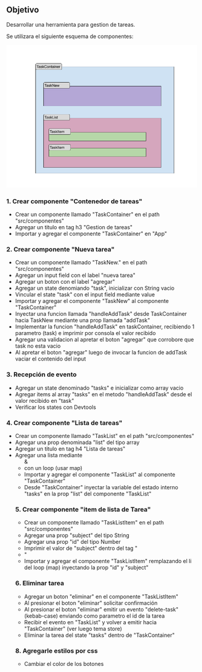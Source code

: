 ## Objetivo

Desarrollar una herramienta para gestion de tareas.

Se utilizara el siguiente esquema de componentes:

![Texto alternativo](EsquemaDeComponentes.png "Título alternativo")


### 1. Crear componente "Contenedor de tareas"

- Crear un componente llamado "TaskContainer" en el path "src/componentes"
- Agregar un titulo en tag h3 "Gestion de tareas"
- Importar y agregar el componente "TaskContainer" en "App"

### 2. Crear componente "Nueva tarea"

- Crear un componente llamado "TaskNew." en el path "src/componentes"
- Agregar un input field con el label "nueva tarea"
- Agregar un boton con el label "agregar"
- Agregar un state denomiando "task", inicializar con String vacio
- Vincular el state "task" con el input field mediante value
- Importar y agregar el componente "TaskNew" al componente "TaskContainer"
- Inyectar una funcion llamada "handleAddTask" desde TaskContainer hacia TaskNew mediante una prop llamada "addTask"
- Implementar la funcion "handleAddTask" en taskContainer, recibiendo 1 parametro (task) e imprimir por consola el valor recibido
- Agregar una validacion al apretar el boton "agregar" que corrobore que task no esta vacio
- Al apretar el boton "agregar" luego de invocar la funcion de addTask vaciar el contenido del input


### 3. Recepción de evento
- Agregar un state denominado "tasks" e inicializar como array vacio
- Agregar items al array "tasks" en el metodo "handleAddTask" desde el valor recibido en "task"
- Verificar los states con  Devtools

### 4. Crear componente "Lista de tareas"

- Crear un componente llamado "TaskList" en el path "src/componentes"
- Agregar una prop denominada "list" del tipo array
- Agregar un titulo en tag h4 "Lista de tareas"
- Agregar una lista mediante <ul> & <li> con un loop (usar map)
- Importar y agregar el componente "TaskList" al componente "TaskContainer"
- Desde "TaskContainer" inyectar la variable del estado interno "tasks" en la prop "list" del componente "TaskList"

### 5. Crear componente "item de lista de Tarea"

- Crear un componente llamado "TaskListItem" en el path "src/componentes"
- Agregar una prop "subject" del tipo String
- Agregar una prop "id" del tipo Number
- Imprimir el valor de "subject" dentro del tag "<li>"
- Importar y agregar el componente "TaskListItem" remplazando el li del loop (map) inyectando la prop "id" y "subject"



### 6. Eliminar tarea
- Agregar un boton "eliminar" en el componente "TaskListItem"
- Al presionar el boton "eliminar" solicitar confirmación
- Al presionar el boton "eliminar" emitir un evento "delete-task" (kebab-case) enviando como parametro el id de la tarea 
- Recibir el evento en "TaskList" y volver a emitir hacia "TaskContainer" (ver luego tema store)
- Eliminar la tarea del state "tasks" dentro de "TaskContainer"


### 8. Agregarle estilos por css

- Cambiar el color de los botones